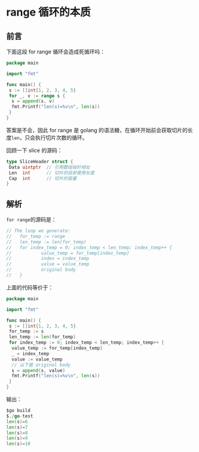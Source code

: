 # range 循环的本质

## 前言

下面这段 for range 循环会造成死循环吗：

```go
package main

import "fmt"

func main() {
 s := []int{1, 2, 3, 4, 5}
 for _, v := range s {
  s = append(s, v)
  fmt.Printf("len(s)=%v\n", len(s))
 }
}

```

答案是不会，因此 for range 是 golang 的语法糖，在循环开始前会获取切片的长度`len`，只会执行切片次数的循环。

回顾一下 slice 的源码：

```go
type SliceHeader struct {
 Data uintptr  // 引用数组指针地址
 Len  int      // 切片的目前使用长度
 Cap  int      // 切片的容量
}
```

## 解析

`for range`的源码是：

```go
// The loop we generate:
//   for_temp := range
//   len_temp := len(for_temp)
//   for index_temp = 0; index_temp < len_temp; index_temp++ {
//           value_temp = for_temp[index_temp]
//           index = index_temp
//           value = value_temp
//           original body
//   }
```

上面的代码等价于：

```go
package main

import "fmt"

func main() {
 s := []int{1, 2, 3, 4, 5}
 for_temp := s
 len_temp := len(for_temp)
 for index_temp := 0; index_temp < len_temp; index_temp++ {
  value_temp := for_temp[index_temp]
  _ = index_temp
  value := value_temp
  // 以下是 original body
  s = append(s, value)
  fmt.Printf("len(s)=%v\n", len(s))
 }
}
```

输出：

```go
$go build
$./go-test 
len(s)=6
len(s)=7
len(s)=8
len(s)=9
len(s)=10
```
